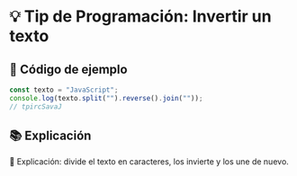 # 💡 Tip de Programación: Invertir un texto

## 📌 Código de ejemplo
```javascript
const texto = "JavaScript";
console.log(texto.split("").reverse().join("")); 
// tpircSavaJ
```

## 📚 Explicación
🔎 Explicación: divide el texto en caracteres, los invierte y los une de nuevo.